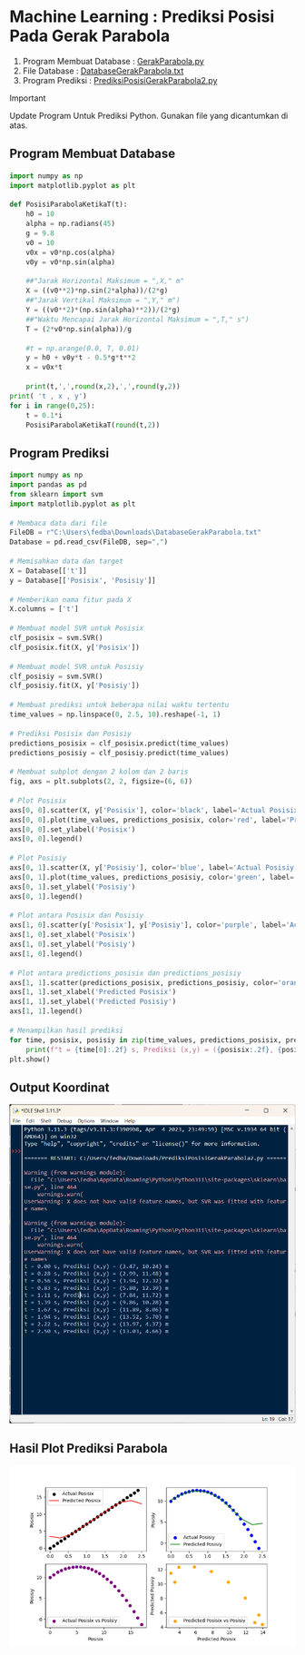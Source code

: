 # Machine Learning : Prediksi Posisi Pada Gerak Parabola

1. Program Membuat Database : [GerakParabola.py](https://github.com/FillahAlamsyah/Machine-Learning-Prediksi-Posisi-Pada-Gerak-Parabola/blob/main/GerakParabola.py)
2. File Database : [DatabaseGerakParabola.txt](https://github.com/FillahAlamsyah/Machine-Learning-Prediksi-Posisi-Pada-Gerak-Parabola/blob/main/DatabaseGerakParabola.txt)
3. Program Prediksi : [PrediksiPosisiGerakParabola2.py](https://github.com/FillahAlamsyah/Machine-Learning-Prediksi-Posisi-Pada-Gerak-Parabola/blob/main/PrediksiPosisiGerakParabola2.py)
> [!IMPORTANT]
> Update Program Untuk Prediksi Python. Gunakan file yang dicantumkan di atas.
## Program Membuat Database
```python
import numpy as np
import matplotlib.pyplot as plt

def PosisiParabolaKetikaT(t):
    h0 = 10
    alpha = np.radians(45)
    g = 9.8
    v0 = 10
    v0x = v0*np.cos(alpha)
    v0y = v0*np.sin(alpha)

    ##"Jarak Horizontal Maksimum = ",X," m"
    X = ((v0**2)*np.sin(2*alpha))/(2*g)
    ##"Jarak Vertikal Maksimum = ",Y," m")
    Y = ((v0**2)*(np.sin(alpha)**2))/(2*g)
    ##"Waktu Mencapai Jarak Horizontal Maksimum = ",T," s")
    T = (2*v0*np.sin(alpha))/g     

    #t = np.arange(0.0, T, 0.01)
    y = h0 + v0y*t - 0.5*g*t**2
    x = v0x*t

    print(t,',',round(x,2),',',round(y,2))
print( 't , x , y')
for i in range(0,25):
    t = 0.1*i
    PosisiParabolaKetikaT(round(t,2))
```
## Program Prediksi
```python
import numpy as np
import pandas as pd
from sklearn import svm
import matplotlib.pyplot as plt

# Membaca data dari file
FileDB = r"C:\Users\fedba\Downloads\DatabaseGerakParabola.txt"
Database = pd.read_csv(FileDB, sep=",")

# Memisahkan data dan target
X = Database[['t']]
y = Database[['Posisix', 'Posisiy']]

# Memberikan nama fitur pada X
X.columns = ['t']

# Membuat model SVR untuk Posisix
clf_posisix = svm.SVR()
clf_posisix.fit(X, y['Posisix'])

# Membuat model SVR untuk Posisiy
clf_posisiy = svm.SVR()
clf_posisiy.fit(X, y['Posisiy'])

# Membuat prediksi untuk beberapa nilai waktu tertentu
time_values = np.linspace(0, 2.5, 10).reshape(-1, 1)

# Prediksi Posisix dan Posisiy
predictions_posisix = clf_posisix.predict(time_values)
predictions_posisiy = clf_posisiy.predict(time_values)

# Membuat subplot dengan 2 kolom dan 2 baris
fig, axs = plt.subplots(2, 2, figsize=(6, 6))

# Plot Posisix
axs[0, 0].scatter(X, y['Posisix'], color='black', label='Actual Posisix')
axs[0, 0].plot(time_values, predictions_posisix, color='red', label='Predicted Posisix')
axs[0, 0].set_ylabel('Posisix')
axs[0, 0].legend()

# Plot Posisiy
axs[0, 1].scatter(X, y['Posisiy'], color='blue', label='Actual Posisiy')
axs[0, 1].plot(time_values, predictions_posisiy, color='green', label='Predicted Posisiy')
axs[0, 1].set_ylabel('Posisiy')
axs[0, 1].legend()

# Plot antara Posisix dan Posisiy
axs[1, 0].scatter(y['Posisix'], y['Posisiy'], color='purple', label='Actual Posisix vs Posisiy')
axs[1, 0].set_xlabel('Posisix')
axs[1, 0].set_ylabel('Posisiy')
axs[1, 0].legend()

# Plot antara predictions_posisix dan predictions_posisiy
axs[1, 1].scatter(predictions_posisix, predictions_posisiy, color='orange', label='Predicted Posisix vs Posisiy')
axs[1, 1].set_xlabel('Predicted Posisix')
axs[1, 1].set_ylabel('Predicted Posisiy')
axs[1, 1].legend()

# Menampilkan hasil prediksi
for time, posisix, posisiy in zip(time_values, predictions_posisix, predictions_posisiy):
    print(f"t = {time[0]:.2f} s, Prediksi (x,y) = ({posisix:.2f}, {posisiy:.2f}) m")
plt.show()
```
## Output Koordinat
![Gambar Output Koordinat](https://github.com/FillahAlamsyah/Machine-Learning-Prediksi-Posisi-Pada-Gerak-Parabola/blob/main/Output.png?raw=true)

## Hasil Plot Prediksi Parabola
![Gambar Plot Prediksi Terhadap Sesungguhnya](https://github.com/FillahAlamsyah/Machine-Learning-Prediksi-Posisi-Pada-Gerak-Parabola/blob/main/Parabola_Prediction.png?raw=true)
